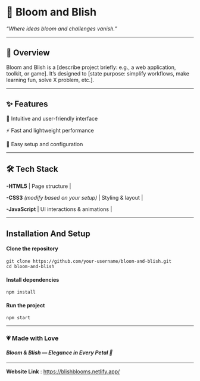 # 🌸 Bloom and Blish

_“Where ideas bloom and challenges vanish.”_

---

## 📖 Overview

Bloom and Blish is a [describe project briefly: e.g., a web application, toolkit, or game].
It’s designed to [state purpose: simplify workflows, make learning fun, solve X problem, etc.].

---

## ✨ Features

🌼 Intuitive and user-friendly interface

⚡ Fast and lightweight performance

🔧 Easy setup and configuration

---

## 🛠️ Tech Stack

**-HTML5** | Page structure |

**-CSS3** *(modify based on your setup)* | Styling & layout |

**-JavaScript** | UI interactions & animations |

---

## Installation And Setup

#### Clone the repository
```
git clone https://github.com/your-username/bloom-and-blish.git
cd bloom-and-blish

```

 #### Install dependencies
 ```
npm install
```
#### Run the project
```
npm start
```
---
### 💗 Made with Love

#### _Bloom & Blish — Elegance in Every Petal 🌷_

---
 **Website Link** : https://blishblooms.netlify.app/


